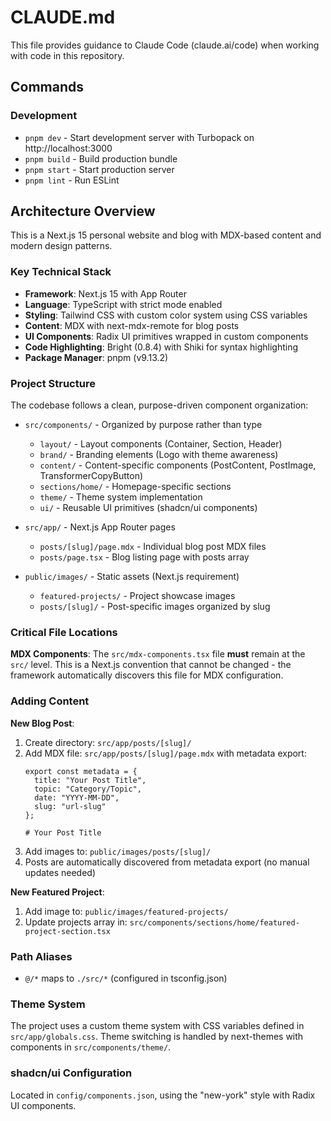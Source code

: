 # CLAUDE.md

This file provides guidance to Claude Code (claude.ai/code) when working with code in this repository.

## Commands

### Development
- `pnpm dev` - Start development server with Turbopack on http://localhost:3000
- `pnpm build` - Build production bundle
- `pnpm start` - Start production server
- `pnpm lint` - Run ESLint

## Architecture Overview

This is a Next.js 15 personal website and blog with MDX-based content and modern design patterns.

### Key Technical Stack
- **Framework**: Next.js 15 with App Router
- **Language**: TypeScript with strict mode enabled
- **Styling**: Tailwind CSS with custom color system using CSS variables
- **Content**: MDX with next-mdx-remote for blog posts
- **UI Components**: Radix UI primitives wrapped in custom components
- **Code Highlighting**: Bright (0.8.4) with Shiki for syntax highlighting
- **Package Manager**: pnpm (v9.13.2)

### Project Structure

The codebase follows a clean, purpose-driven component organization:

- `src/components/` - Organized by purpose rather than type
  - `layout/` - Layout components (Container, Section, Header)
  - `brand/` - Branding elements (Logo with theme awareness)
  - `content/` - Content-specific components (PostContent, PostImage, TransformerCopyButton)
  - `sections/home/` - Homepage-specific sections
  - `theme/` - Theme system implementation
  - `ui/` - Reusable UI primitives (shadcn/ui components)

- `src/app/` - Next.js App Router pages
  - `posts/[slug]/page.mdx` - Individual blog post MDX files
  - `posts/page.tsx` - Blog listing page with posts array

- `public/images/` - Static assets (Next.js requirement)
  - `featured-projects/` - Project showcase images
  - `posts/[slug]/` - Post-specific images organized by slug

### Critical File Locations

**MDX Components**: The `src/mdx-components.tsx` file **must** remain at the `src/` level. This is a Next.js convention that cannot be changed - the framework automatically discovers this file for MDX configuration.

### Adding Content

**New Blog Post**:
1. Create directory: `src/app/posts/[slug]/`
2. Add MDX file: `src/app/posts/[slug]/page.mdx` with metadata export:
   ```mdx
   export const metadata = {
     title: "Your Post Title",
     topic: "Category/Topic",
     date: "YYYY-MM-DD",
     slug: "url-slug"
   };
   
   # Your Post Title
   ```
3. Add images to: `public/images/posts/[slug]/`
4. Posts are automatically discovered from metadata export (no manual updates needed)

**New Featured Project**:
1. Add image to: `public/images/featured-projects/`
2. Update projects array in: `src/components/sections/home/featured-project-section.tsx`

### Path Aliases
- `@/*` maps to `./src/*` (configured in tsconfig.json)

### Theme System
The project uses a custom theme system with CSS variables defined in `src/app/globals.css`. Theme switching is handled by next-themes with components in `src/components/theme/`.

### shadcn/ui Configuration
Located in `config/components.json`, using the "new-york" style with Radix UI components.
